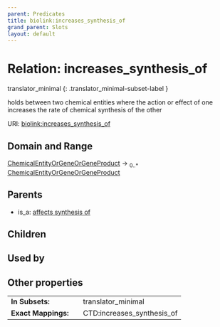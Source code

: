 ```yaml
---
parent: Predicates
title: biolink:increases_synthesis_of
grand_parent: Slots
layout: default
---
```


# Relation: increases_synthesis_of

translator_minimal
{: .translator_minimal-subset-label }


holds between two chemical entities where the action or effect of one increases the rate of chemical synthesis of the other

URI: [biolink:increases_synthesis_of](https://w3id.org/biolink/vocab/increases_synthesis_of)

## Domain and Range

[ChemicalEntityOrGeneOrGeneProduct](ChemicalEntityOrGeneOrGeneProduct.md) ->  <sub>0..\*</sub> [ChemicalEntityOrGeneOrGeneProduct](ChemicalEntityOrGeneOrGeneProduct.md)

## Parents

 *  is_a: [affects synthesis of](affects_synthesis_of.md)

## Children


## Used by


## Other properties

|  |  |  |
| --- | --- | --- |
| **In Subsets:** | | translator_minimal |
| **Exact Mappings:** | | CTD:increases_synthesis_of |

